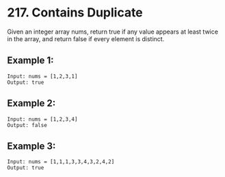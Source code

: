 # 217. Contains Duplicate

Given an integer array nums, return true if any value appears at least twice in the array, and return false if every element is distinct.

## Example 1:
```
Input: nums = [1,2,3,1]
Output: true
```

## Example 2:
```
Input: nums = [1,2,3,4]
Output: false
```

## Example 3:
```
Input: nums = [1,1,1,3,3,4,3,2,4,2]
Output: true
```
